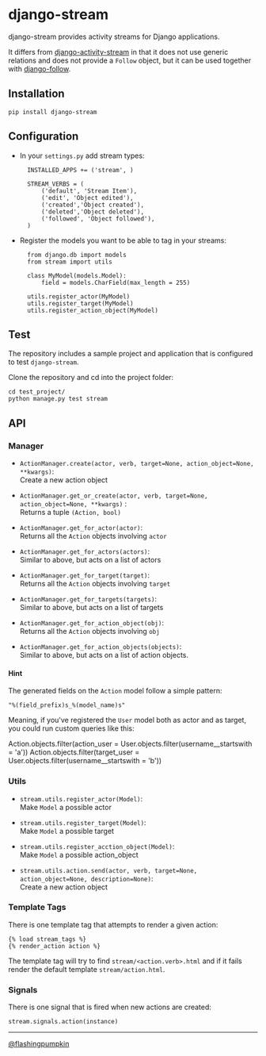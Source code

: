 # django-stream

django-stream provides activity streams for Django applications. 

It differs from 
[django-activity-stream](https://github.com/justquick/django-activity-stream) in that it does not use generic relations and does not provide a `Follow` object, but it can be used together with [django-follow](https://github.com/caffeinehit/django-follow).

## Installation

    pip install django-stream

## Configuration

* In your `settings.py` add stream types:

        INSTALLED_APPS += ('stream', )
        
        STREAM_VERBS = (
            ('default', 'Stream Item'),
            ('edit', 'Object edited'),
            ('created','Object created'),
            ('deleted','Object deleted'),
            ('followed', 'Object followed'),
        )

* Register the models you want to be able to tag in your streams:

        from django.db import models
        from stream import utils

        class MyModel(models.Model):
            field = models.CharField(max_length = 255)

        utils.register_actor(MyModel)
        utils.register_target(MyModel)
        utils.register_action_object(MyModel)

## Test

The repository includes a sample project and application that is configured to test `django-stream`.

Clone the repository and cd into the project folder:

    cd test_project/
    python manage.py test stream


## API

### Manager

* `ActionManager.create(actor, verb, target=None, action_object=None, **kwargs)`:  
  Create a new action object

* `ActionManager.get_or_create(actor, verb, target=None, action_object=None, **kwargs)` :  
  Returns a tuple `(Action, bool)`

* `ActionManager.get_for_actor(actor)`:  
  Returns all the `Action` objects involving `actor`

* `ActionManager.get_for_actors(actors)`:  
  Similar to above, but acts on a list of actors

* `ActionManager.get_for_target(target)`:  
  Returns all the `Action` objects involving `target`

* `ActionManager.get_for_targets(targets)`:  
  Similar to above, but acts on a list of targets

* `ActionManager.get_for_action_object(obj)`:   
  Returns all the `Action` objects involving `obj`

* `ActionManager.get_for_action_objects(objects)`:  
  Similar to above, but acts on a list of action objects.

#### Hint

The generated fields on the `Action` model follow a simple pattern:

  `"%(field_prefix)s_%(model_name)s"`

Meaning, if you've registered the `User` model both as actor and as target,
you could run custom queries like this:

  Action.objects.filter(action_user = User.objects.filter(username__startswith = 'a'))
  Action.objects.filter(target_user = User.objects.filter(username__startswith = 'b'))



### Utils

* `stream.utils.register_actor(Model)`:  
  Make `Model` a possible actor

* `stream.utils.register_target(Model)`:  
  Make `Model` a possible target

* `stream.utils.register_acction_object(Model)`:  
  Make `Model` a possible action_object

* `stream.utils.action.send(actor, verb, target=None, action_object=None, description=None)`:  
  Create a new action object

### Template Tags

There is one template tag that attempts to render a given action:

    {% load stream_tags %}
    {% render_action action %}

The template tag will try to find `stream/<action.verb>.html` and if it fails render the default template `stream/action.html`.

### Signals

There is one signal that is fired when new actions are created:

`stream.signals.action(instance)`


--------------------


[@flashingpumpkin](http://twitter.com/flashingpumpkin)


